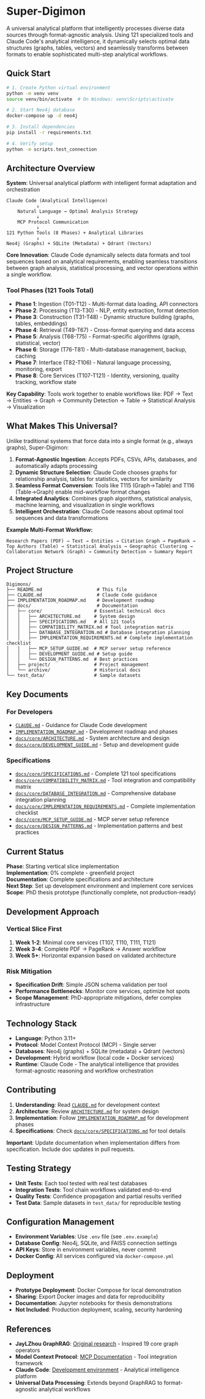 # Super-Digimon

A universal analytical platform that intelligently processes diverse data sources through format-agnostic analysis. Using 121 specialized tools and Claude Code's analytical intelligence, it dynamically selects optimal data structures (graphs, tables, vectors) and seamlessly transforms between formats to enable sophisticated multi-step analytical workflows.

## Quick Start

```bash
# 1. Create Python virtual environment
python -m venv venv
source venv/bin/activate  # On Windows: venv\Scripts\activate

# 2. Start Neo4j database
docker-compose up -d neo4j

# 3. Install dependencies
pip install -r requirements.txt

# 4. Verify setup
python -m scripts.test_connection
```

## Architecture Overview

**System**: Universal analytical platform with intelligent format adaptation and orchestration

```
Claude Code (Analytical Intelligence)
           ↓
    Natural Language → Optimal Analysis Strategy
           ↓
    MCP Protocol Communication  
           ↓
121 Python Tools (8 Phases) + Analytical Libraries
           ↓
Neo4j (Graphs) + SQLite (Metadata) + Qdrant (Vectors)
```

**Core Innovation**: Claude Code dynamically selects data formats and tool sequences based on analytical requirements, enabling seamless transitions between graph analysis, statistical processing, and vector operations within a single workflow.

### Tool Phases (121 Tools Total)
- **Phase 1**: Ingestion (T01-T12) - Multi-format data loading, API connectors  
- **Phase 2**: Processing (T13-T30) - NLP, entity extraction, format detection
- **Phase 3**: Construction (T31-T48) - Dynamic structure building (graphs, tables, embeddings)
- **Phase 4**: Retrieval (T49-T67) - Cross-format querying and data access
- **Phase 5**: Analysis (T68-T75) - Format-specific algorithms (graph, statistical, vector)
- **Phase 6**: Storage (T76-T81) - Multi-database management, backup, caching
- **Phase 7**: Interface (T82-T106) - Natural language processing, monitoring, export
- **Phase 8**: Core Services (T107-T121) - Identity, versioning, quality tracking, workflow state

**Key Capability**: Tools work together to enable workflows like: PDF → Text → Entities → Graph → Community Detection → Table → Statistical Analysis → Visualization

## What Makes This Universal?

Unlike traditional systems that force data into a single format (e.g., always graphs), Super-Digimon:

1. **Format-Agnostic Ingestion**: Accepts PDFs, CSVs, APIs, databases, and automatically adapts processing
2. **Dynamic Structure Selection**: Claude Code chooses graphs for relationship analysis, tables for statistics, vectors for similarity
3. **Seamless Format Conversion**: Tools like T115 (Graph→Table) and T116 (Table→Graph) enable mid-workflow format changes
4. **Integrated Analytics**: Combines graph algorithms, statistical analysis, machine learning, and visualization in single workflows
5. **Intelligent Orchestration**: Claude Code reasons about optimal tool sequences and data transformations

**Example Multi-Format Workflow:**
```
Research Papers (PDF) → Text → Entities → Citation Graph → PageRank → 
Top Authors (Table) → Statistical Analysis → Geographic Clustering → 
Collaboration Network (Graph) → Community Detection → Summary Report
```

## Project Structure

```
Digimons/
├── README.md                    # This file
├── CLAUDE.md                    # Claude Code guidance
├── IMPLEMENTATION_ROADMAP.md    # Development roadmap
├── docs/                        # Documentation
│   ├── core/                   # Essential technical docs
│   │   ├── ARCHITECTURE.md     # System design
│   │   ├── SPECIFICATIONS.md   # All 121 tools
│   │   ├── COMPATIBILITY_MATRIX.md # Tool integration matrix
│   │   ├── DATABASE_INTEGRATION.md # Database integration planning
│   │   ├── IMPLEMENTATION_REQUIREMENTS.md # Complete implementation checklist
│   │   ├── MCP_SETUP_GUIDE.md  # MCP server setup reference
│   │   ├── DEVELOPMENT_GUIDE.md # Setup guide
│   │   └── DESIGN_PATTERNS.md  # Best practices
│   ├── project/                # Project management
│   └── archive/                # Historical docs
└── test_data/                  # Sample datasets
```

## Key Documents

### **For Developers**
- [`CLAUDE.md`](CLAUDE.md) - Guidance for Claude Code development
- [`IMPLEMENTATION_ROADMAP.md`](IMPLEMENTATION_ROADMAP.md) - Development roadmap and phases
- [`docs/core/ARCHITECTURE.md`](docs/core/ARCHITECTURE.md) - System architecture and design
- [`docs/core/DEVELOPMENT_GUIDE.md`](docs/core/DEVELOPMENT_GUIDE.md) - Setup and development guide

### **Specifications**
- [`docs/core/SPECIFICATIONS.md`](docs/core/SPECIFICATIONS.md) - Complete 121 tool specifications
- [`docs/core/COMPATIBILITY_MATRIX.md`](docs/core/COMPATIBILITY_MATRIX.md) - Tool integration and compatibility matrix
- [`docs/core/DATABASE_INTEGRATION.md`](docs/core/DATABASE_INTEGRATION.md) - Comprehensive database integration planning
- [`docs/core/IMPLEMENTATION_REQUIREMENTS.md`](docs/core/IMPLEMENTATION_REQUIREMENTS.md) - Complete implementation checklist
- [`docs/core/MCP_SETUP_GUIDE.md`](docs/core/MCP_SETUP_GUIDE.md) - MCP server setup reference
- [`docs/core/DESIGN_PATTERNS.md`](docs/core/DESIGN_PATTERNS.md) - Implementation patterns and best practices

## Current Status

**Phase**: Starting vertical slice implementation  
**Implementation**: 0% complete - greenfield project  
**Documentation**: Complete specifications and architecture  
**Next Step**: Set up development environment and implement core services  
**Scope**: PhD thesis prototype (functionally complete, not production-ready)

## Development Approach

### Vertical Slice First
1. **Week 1-2**: Minimal core services (T107, T110, T111, T121)
2. **Week 3-4**: Complete PDF → PageRank → Answer workflow  
3. **Week 5+**: Horizontal expansion based on validated architecture

### Risk Mitigation
- **Specification Drift**: Simple JSON schema validation per tool
- **Performance Bottlenecks**: Monitor core services, optimize hot spots
- **Scope Management**: PhD-appropriate mitigations, defer complex infrastructure

## Technology Stack

- **Language**: Python 3.11+
- **Protocol**: Model Context Protocol (MCP) - Single server
- **Databases**: Neo4j (graphs) + SQLite (metadata) + Qdrant (vectors)
- **Development**: Hybrid workflow (local code + Docker services)
- **Runtime**: Claude Code - The analytical intelligence that provides format-agnostic reasoning and workflow orchestration

## Contributing

1. **Understanding**: Read [`CLAUDE.md`](CLAUDE.md) for development context
2. **Architecture**: Review [`ARCHITECTURE.md`](ARCHITECTURE.md) for system design
3. **Implementation**: Follow [`IMPLEMENTATION_ROADMAP.md`](IMPLEMENTATION_ROADMAP.md) for development phases
4. **Specifications**: Check [`docs/core/SPECIFICATIONS.md`](docs/core/SPECIFICATIONS.md) for tool details

**Important**: Update documentation when implementation differs from specification. Include doc updates in pull requests.

## Testing Strategy

- **Unit Tests**: Each tool tested with real test databases
- **Integration Tests**: Tool chain workflows validated end-to-end
- **Quality Tests**: Confidence propagation and partial results verified
- **Test Data**: Sample datasets in `test_data/` for reproducible testing

## Configuration Management

- **Environment Variables**: Use `.env` file (see `.env.example`)
- **Database Config**: Neo4j, SQLite, and FAISS connection settings
- **API Keys**: Store in environment variables, never commit
- **Docker Config**: All services configured via `docker-compose.yml`

## Deployment

- **Prototype Deployment**: Docker Compose for local demonstration
- **Sharing**: Export Docker images and data for reproducibility
- **Documentation**: Jupyter notebooks for thesis demonstrations
- **Not Included**: Production deployment, scaling, security hardening

## References

- **JayLZhou GraphRAG**: [Original research](https://github.com/JayLZhou/GraphRAG) - Inspired 19 core graph operators
- **Model Context Protocol**: [MCP Documentation](https://modelcontextprotocol.io/) - Tool integration framework
- **Claude Code**: [Development environment](https://claude.ai/code) - Analytical intelligence platform
- **Universal Data Processing**: Extends beyond GraphRAG to format-agnostic analytical workflows